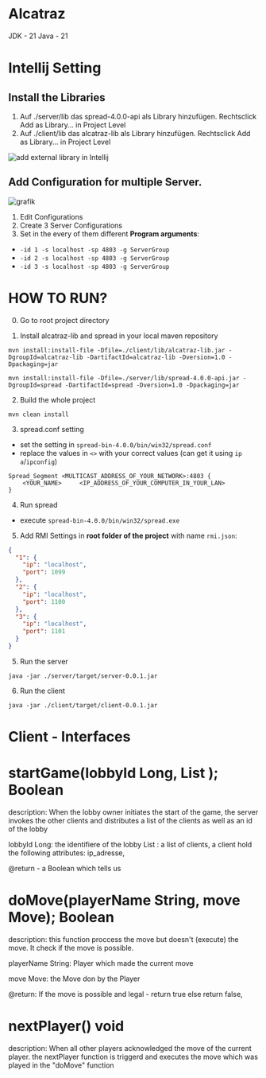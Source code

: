 # Alcatraz

JDK - 21
Java - 21



# Intellij Setting
## Install the Libraries  
1. Auf ./server/lib das spread-4.0.0-api als Library hinzufügen. Rechtsclick Add as Library... in Project Level  
2. Auf ./client/lib das alcatraz-lib als Library hinzufügen. Rechtsclick Add as Library... in Project Level

![add external library in Intellij](https://github.com/user-attachments/assets/b495a506-bc04-4c5c-a5d0-b24f61a7e30a)

## Add Configuration for multiple Server.
![grafik](https://github.com/user-attachments/assets/d6a06466-810f-4b44-8df3-c8bf0bc7dfac)
1. Edit Configurations
2. Create 3 Server Configurations
3. Set in the every of them different **Program arguments**:

  - `-id 1 -s localhost -sp 4803 -g ServerGroup`
  - `-id 2 -s localhost -sp 4803 -g ServerGroup`
  - `-id 3 -s localhost -sp 4803 -g ServerGroup`

# HOW TO RUN?
0. Go to root project directory

1. Install alcatraz-lib and spread in your local maven repository

```shell
mvn install:install-file -Dfile=./client/lib/alcatraz-lib.jar -DgroupId=alcatraz-lib -DartifactId=alcatraz-lib -Dversion=1.0 -Dpackaging=jar
```
  
```shell
mvn install:install-file -Dfile=./server/lib/spread-4.0.0-api.jar -DgroupId=spread -DartifactId=spread -Dversion=1.0 -Dpackaging=jar
```

2. Build the whole project
```shell
mvn clean install
```

3. spread.conf setting
- set the setting in `spread-bin-4.0.0/bin/win32/spread.conf`
- replace the values in `<>` with your correct values (can get it using `ip a`/`ipconfig`)
```
Spread_Segment <MULTICAST_ADDRESS_OF_YOUR_NETWORK>:4803 {
    <YOUR_NAME>		<IP_ADDRESS_OF_YOUR_COMPUTER_IN_YOUR_LAN>
}

```

4. Run spread
- execute `spread-bin-4.0.0/bin/win32/spread.exe`

5. Add RMI Settings in **root folder of the project** with name `rmi.json`:
```json
{
  "1": {
    "ip": "localhost",
    "port": 1099
  },
  "2": {
    "ip": "localhost",
    "port": 1100
  },
  "3": {
    "ip": "localhost",
    "port": 1101
  }
}
```

5. Run the server
```shell
java -jar ./server/target/server-0.0.1.jar
```

6. Run the client
```shell
java -jar ./client/target/client-0.0.1.jar
```

# Client - Interfaces 

# startGame(lobbyId Long, List <clients>); Boolean

description: When the lobby owner initiates the start of the game, the server invokes the other clients and distributes a list of the clients as well as an id of the lobby

lobbyId Long: the identifiere of the lobby 
List <clients>: a list of clients, a client hold the following attributes: ip_adresse, 

@return - a Boolean which tells us

# doMove(playerName String, move Move); Boolean

description: this function proccess the move but doesn't (execute) the move. It check if the move is possible. 

playerName String: Player which made the current move

move Move: the Move don  by the Player

@return: If the move is possible and legal - return true else return false,

# nextPlayer() void

description: When all other players acknowledged the move of the current player. the nextPlayer function is triggerd and executes the move which was played in the "doMove" function
